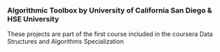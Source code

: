 ### Algorithmic Toolbox by University of California San Diego & HSE University

These projects are part of the first course included in the coursera Data Structures and Algorithms Specialization
